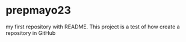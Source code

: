 # prepmayo23
my first repository with README.
This project is a test of how create a repository in GitHub
